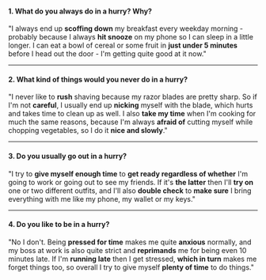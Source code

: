 #### 1. What do you always do in a hurry? Why?
"I always end up **scoffing down** my breakfast every weekday morning - probably because I always **hit snooze** on my phone so I can sleep in a little longer. I can eat a bowl of cereal or some fruit in **just under 5 minutes** before I head out the door - I'm getting quite good at it now."

---
#### 2. What kind of things would you never do in a hurry?
"I never like to **rush** shaving because my razor blades are pretty sharp. So if I'm not **careful**, I usually end up **nicking** myself with the blade, which hurts and takes time to clean up as well. I also **take my time** when I'm cooking for much the same reasons, because I'm always **afraid of** cutting myself while chopping vegetables, so I do it **nice and slowly**."

---
#### 3. Do you usually go out in a hurry?
"I try to **give myself enough time** to **get ready regardless of whether** I'm going to work or going out to see my friends. If it's **the latter** then I'll **try on** one or two different outfits, and I'll also **double check** to **make sure** I bring everything with me like my phone, my wallet or my keys."

---
#### 4. Do you like to be in a hurry?
"No I don't. Being **pressed for time** makes me quite **anxious** normally, and my boss at work is also quite strict and **reprimands** me for being even 10 minutes late. If I'm **running late** then I get stressed, **which in turn** makes me forget things too, so overall I try to give myself **plenty of time** to do things."